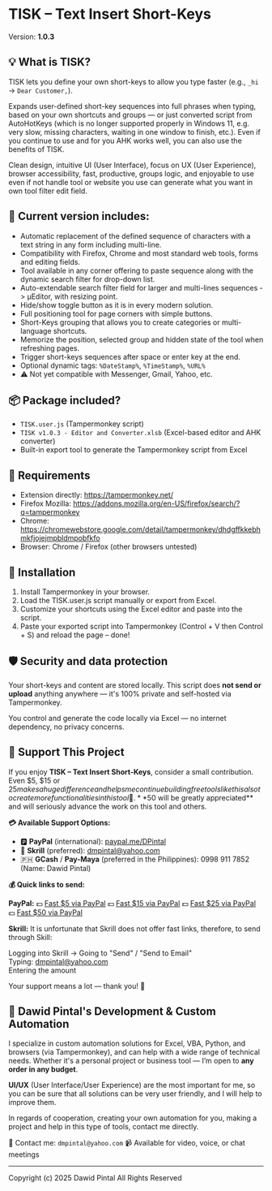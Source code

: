 # TISK – Text Insert Short-Keys

Version: **1.0.3**

## 💡 What is TISK?

TISK lets you define your own short-keys to allow you type faster (e.g., `_hi` → `Dear Customer,`).

Expands user-defined short-key sequences into full phrases when typing, based on your own shortcuts and groups — or just converted script from AutoHotKeys (which is no longer supported properly in Windows 11, e.g. very slow, missing characters, waiting in one window to finish, etc.). Even if you continue to use and for you AHK works well, you can also use the benefits of TISK.

Clean design, intuitive UI (User Interface), focus on UX (User Experience), browser accessibility, fast, productive, groups logic, and enjoyable to use even if not handle tool or website you use can generate what you want in own tool filter edit field.

## 📌 Current version includes:

- Automatic replacement of the defined sequence of characters with a text string in any form including multi-line.
- Compatibility with Firefox, Chrome and most standard web tools, forms and editing fields.
- Tool available in any corner offering to paste sequence along with the dynamic search filter for drop-down list.
- Auto-extendable search filter field for larger and multi-lines sequences -> µEditor, with resizing point.
- Hide/show toggle button as it is in every modern solution.
- Full positioning tool for page corners with simple buttons.
- Short-Keys grouping that allows you to create categories or multi-language shortcuts.
- Memorize the position, selected group and hidden state of the tool when refreshing pages.
- Trigger short-keys sequences after space or enter key at the end.
- Optional dynamic tags: `%DateStamp%`, `%TimeStamp%`, `%URL%`
- ⚠️ Not yet compatible with Messenger, Gmail, Yahoo, etc.

## 📦 Package included?

- `TISK.user.js` (Tampermonkey script)
- `TISK v1.0.3 - Editor and Converter.xlsb` (Excel-based editor and AHK converter)
- Built-in export tool to generate the Tampermonkey script from Excel

## 🧩 Requirements

- Extension directly: https://tampermonkey.net/
- Firefox Mozilla: https://addons.mozilla.org/en-US/firefox/search/?q=tampermonkey
- Chrome: https://chromewebstore.google.com/detail/tampermonkey/dhdgffkkebhmkfjojejmpbldmpobfkfo
- Browser: Chrome / Firefox (other browsers untested)

## 💾 Installation

1. Install Tampermonkey in your browser.
2. Load the TISK.user.js script manually or export from Excel.
3. Customize your shortcuts using the Excel editor and paste into the script.
4. Paste your exported script into Tampermonkey (Control + V then Control + S) and reload the page – done!

## 🛡 Security and data protection

Your short-keys and content are stored locally. This script does **not send or upload** anything anywhere — it's 100% private and self-hosted via Tampermonkey. 

You control and generate the code locally via Excel — no internet dependency, no privacy concerns.

## 🙌 Support This Project

If you enjoy **TISK – Text Insert Short-Keys**, consider a small contribution.
Even $5, $15 or $25 makes a huge difference and helps me continue building free tools like this also to create more functionalities in this tool 🙏. **$50 will be greatly appreciated** and will seriously advance the work on this tool and others.

**💳 Available Support Options:**

- 🅿️ **PayPal** (international): [paypal.me/DPintal](https://paypal.me/DPintal)
- 💜 **Skrill** (preferred): dmpintal@yahoo.com
- 🇵🇭  **GCash** / **Pay-Maya** (preferred in the Philippines): 0998 911 7852 (Name: Dawid Pintal)

**💰 Quick links to send:**

**PayPal:** 💵 [Fast $5 via PayPal](https://www.paypal.com/donate/?business=DPintal&amount=5&currency_code=USD)
💵 [Fast $15 via PayPal](https://www.paypal.com/donate/?business=DPintal&amount=15&currency_code=USD)
💵 [Fast $25 via PayPal](https://www.paypal.com/donate/?business=DPintal&amount=25&currency_code=USD)
💵 [Fast $50 via PayPal](https://www.paypal.com/donate/?business=DPintal&amount=50&currency_code=USD)

**Skrill:** It is unfortunate that Skrill does not offer fast links, therefore, to send through Skill:

Logging into Skrill → Going to "Send" / "Send to Email"<br>Typing: dmpintal@yahoo.com<br>Entering the amount

Your support means a lot — thank you! 💛

## 💼 Dawid Pintal's Development & Custom Automation

I specialize in custom automation solutions for Excel, VBA, Python, and browsers (via Tampermonkey), and can help with a wide range of technical needs. Whether it's a personal project or business tool — I’m open to **any order in any budget**. 

**UI/UX** (User Interface/User Experience) are the most important for me, so you can be sure that all solutions can be very user friendly, and I will help to improve them.

In regards of cooperation, creating your own automation for you, making a project and help in this type of tools, contact me directly.

📧 Contact me: `dmpintal@yahoo.com`
📹 Available for video, voice, or chat meetings

---

Copyright (c) 2025 Dawid Pintal
All Rights Reserved
